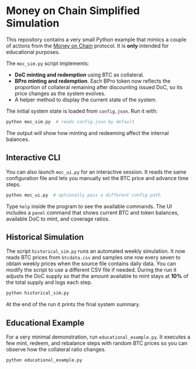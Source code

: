 # Money on Chain Simplified Simulation

This repository contains a very small Python example that mimics a couple of actions from the [Money on Chain](https://github.com/money-on-chain) protocol. It is **only** intended for educational purposes.

The `moc_sim.py` script implements:

- **DoC minting and redemption** using BTC as collateral.
- **BPro minting and redemption**. Each BPro token now reflects the
  proportion of collateral remaining after discounting issued DoC, so its price
  changes as the system evolves.
- A helper method to display the current state of the system.

The initial system state is loaded from `config.json`. Run it with:

```bash
python moc_sim.py  # reads config.json by default
```

The output will show how minting and redeeming affect the internal balances.

## Interactive CLI

You can also launch `moc_ui.py` for an interactive session. It reads the
same configuration file and lets you manually set the BTC price and
advance time steps.

```bash
python moc_ui.py  # optionally pass a different config path
```

Type `help` inside the program to see the available commands.
The UI includes a `panel` command that shows current BTC and token balances,
available DoC to mint, and coverage ratios.

## Historical Simulation

The script `historical_sim.py` runs an automated weekly simulation. It now
reads BTC prices from `btcdata.csv` and samples one row every seven to obtain
weekly prices when the source file contains daily data. You can modify the
script to use a different CSV file if needed. During the run it adjusts the DoC supply so that the
amount available to mint stays at **10%** of the total supply and logs each
step.

```bash
python historical_sim.py
```

At the end of the run it prints the final system summary.

## Educational Example

For a very minimal demonstration, run `educational_example.py`. It executes a few
mint, redeem, and rebalance steps with random BTC prices so you can observe how
the collateral ratio changes.

```bash
python educational_example.py
```
